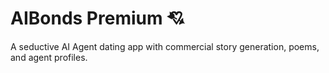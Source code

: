 # AIBonds Premium 💘

A seductive AI Agent dating app with commercial story generation, poems, and agent profiles.

